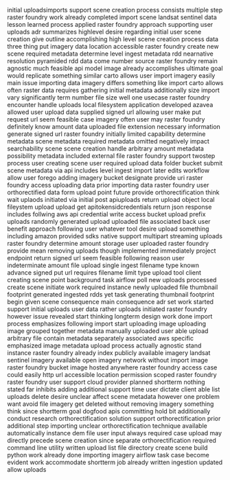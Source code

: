 initial uploadsimports support scene creation process consists multiple step raster foundry work already completed import scene landsat sentinel data lesson learned process applied raster foundry approach supporting user uploads adr summarizes highlevel desire regarding initial user scene creation give outline accomplishing high level scene creation process data three thing put imagery data location accessible raster foundry create new scene required metadata determine level ingest metadata rdd nearnative resolution pyramided rdd data come number source raster foundry remain agnostic much feasible api model image already accomplishes ultimate goal would replicate something similar carto allows user import imagery easily main issue importing data imagery differs something like import carto allows often raster data requires gathering initial metadata additionally size import vary significantly term number file size well one usecase raster foundry encounter handle uploads local filesystem application developed azavea allowed user upload data supplied signed url allowing user make put request url seem feasible case imagery often user may raster foundry definitely know amount data uploaded file extension necessary information generate signed url raster foundry initially limited capability determine metadata scene metadata required metadata omitted negatively impact searchability scene scene creation handle arbitrary amount metadata possibility metadata included external file raster foundry support twostep process user creating scene user required upload data folder bucket submit scene metadata via api includes level ingest import later edits workflow allow user forego adding imagery bucket designate provide uri raster foundry access uploading data prior importing data raster foundry user orthorectified data form upload point future provide orthorectification think wait uplaods initiated via initial post apiuploads return upload object local fileystem upload upload get apitokensidcredentials return json response includes follwing aws api credential write access bucket upload prefix uploads randomly generated upload uploaded file associated back user benefit approach following user whatever tool desire upload something including amazon provided sdks native support multipart streaming uploads raster foundry determine amount storage user uploaded raster foundry provide mean removing uploads though implemented immediately project endpoint return signed url seem feasible following reason user indeterminate amount file upload single ingest filename type known advance signed put url requires filename limit type upload tool client creating scene point background task airflow poll new uploads processed create scene initiate work required instance newly uploaded file thumbnail footprint generated ingested rdds yet task generating thumbnail footprint begin given scene consequence main consequence adr set work started support initial uploads user data rather uploads initiated raster foundry however issue revealed start thinking longterm design work done import process emphasizes following import start uploading image uploading image grouped together metadata manually uploaded user able upload arbitrary file contain metadata separately associated aws specific emphasized image metadata upload process actually agnostic stand instance raster foundry already index publicly available imagery landsat sentinel imagery available open imagery network without import image raster foundry bucket image hosted anywhere raster foundry access case could easily http url accessible location permission scoped raster foundry raster foundry user support cloud provider planned shortterm nothing stated far inhibits adding additional support time user dictate client able list uploads delete desire unclear affect scene metadata however one problem want avoid file imagery get deleted without removing imagery something think since shortterm goal dogfood apis committing hold bit additionally conduct research orthorectification solution support orthorectification prior additional step importing unclear orthorectification technique available automatically instance dem file user input always required case upload may directly precede scene creation since separate orthorectification required command line utility written upload list file directory create scene build python work already done importing imagery airflow task case become evident work accommodate shortterm job already written ingestion updated allow uploads